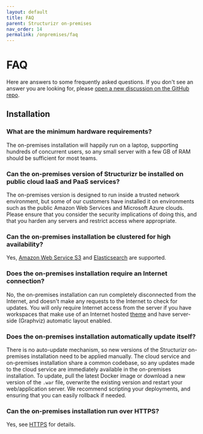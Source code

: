 ```yaml
---
layout: default
title: FAQ
parent: Structurizr on-premises
nav_order: 14
permalink: /onpremises/faq
---
```


# FAQ

Here are answers to some frequently asked questions. If you don't see an answer you are looking for,
please [open a new discussion on the GitHub repo](https://github.com/structurizr/onpremises/discussions).

## Installation

### What are the minimum hardware requirements?

The on-premises installation will happily run on a laptop, supporting hundreds of concurrent users, so any small server with a few GB of RAM should be sufficient for most teams.

### Can the on-premises version of Structurizr be installed on public cloud IaaS and PaaS services?

The on-premises version is designed to run inside a trusted network environment, but some of our customers have installed it on
environments such as the public Amazon Web Services and Microsoft Azure clouds.
Please ensure that you consider the security implications of doing this, and that you harden any servers and restrict access where appropriate.

### Can the on-premises installation be clustered for high availability?

Yes, [Amazon Web Service S3](data-storage#amazon-web-services-s3) and [Elasticsearch](data-storage#elasticsearch) are supported.

### Does the on-premises installation require an Internet connection?

No, the on-premises installation can run completely disconnected from the Internet, and doesn't make any requests to the Internet to check for updates.
You will only require Internet access from the server if you have workspaces that make use of an Internet hosted [theme](/ui/diagrams/themes) and have server-side (Graphviz) automatic layout enabled.

### Does the on-premises installation automatically update itself?

There is no auto-update mechanism, so new versions of the Structurizr on-premises installation need to be applied manually.
The cloud service and on-premises installation share a common codebase, so any updates made to the cloud service are
immediately available in the on-premises installation. To update, pull the latest Docker image or download a new version of the
`.war` file, overwrite the existing version and restart your web/application server.
We recommend scripting your deployments, and ensuring that you can easily rollback if needed.

### Can the on-premises installation run over HTTPS?

Yes, see [HTTPS](configuration#https) for details.
